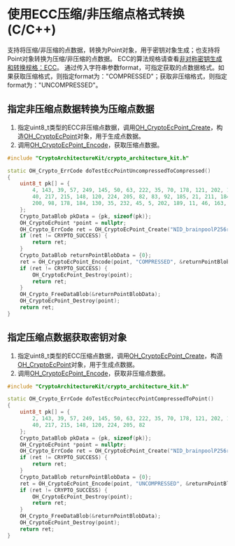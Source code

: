 # 使用ECC压缩/非压缩点格式转换(C/C++)

支持将压缩/非压缩的点数据，转换为Point对象，用于密钥对象生成；也支持将Point对象转换为压缩/非压缩的点数据。
ECC的算法规格请查看[非对称密钥生成和转换规格：ECC](crypto-asym-key-generation-conversion-spec.md#ecc)。
通过传入字符串参数format，可指定获取的点数据格式。如果获取压缩格式，则指定format为："COMPRESSED"；获取非压缩格式，则指定format为："UNCOMPRESSED"。

## 指定非压缩点数据转换为压缩点数据

1. 指定uint8_t类型的ECC非压缩点数据，调用[OH_CryptoEcPoint_Create](../../reference/apis-crypto-architecture-kit/capi-crypto-asym-key-h.md#oh_cryptoecpoint_create)，构造[OH_CryptoEcPoint](../../reference/apis-crypto-architecture-kit/capi-crypto-asym-key-h.md#oh_cryptoecpoint)对象，用于生成点数据。
2. 调用[OH_CryptoEcPoint_Encode](../../reference/apis-crypto-architecture-kit/capi-crypto-asym-key-h.md#oh_cryptoecpoint_encode)，获取压缩点数据。

```C++
#include "CryptoArchitectureKit/crypto_architecture_kit.h"

static OH_Crypto_ErrCode doTestEccPointUncompressedToCompressed()
{
    uint8_t pk[] = {
        4, 143, 39, 57, 249, 145, 50, 63, 222, 35, 70, 178, 121, 202, 154, 21, 146, 129, 75, 76, 63, 8, 195, 157, 111,
        40, 217, 215, 148, 120, 224, 205, 82, 83, 92, 185, 21, 211, 184, 5, 19, 114, 33, 86, 85, 228, 123, 242, 206,
        200, 98, 178, 184, 130, 35, 232, 45, 5, 202, 189, 11, 46, 163, 156, 152
    };
    Crypto_DataBlob pkData = {pk, sizeof(pk)};
    OH_CryptoEcPoint *point = nullptr;
    OH_Crypto_ErrCode ret = OH_CryptoEcPoint_Create("NID_brainpoolP256r1", &pkData, &point);
    if (ret != CRYPTO_SUCCESS) {
        return ret;
    }
    Crypto_DataBlob returnPointBlobData = {0};
    ret = OH_CryptoEcPoint_Encode(point, "COMPRESSED", &returnPointBlobData);
    if (ret != CRYPTO_SUCCESS) {
        OH_CryptoEcPoint_Destroy(point);
        return ret;
    }
    OH_Crypto_FreeDataBlob(&returnPointBlobData);
    OH_CryptoEcPoint_Destroy(point);
    return ret;
}
```

## 指定压缩点数据获取密钥对象

1. 指定uint8_t类型的ECC压缩点数据，调用[OH_CryptoEcPoint_Create](../../reference/apis-crypto-architecture-kit/capi-crypto-asym-key-h.md#oh_cryptoecpoint_create)，构造[OH_CryptoEcPoint](../../reference/apis-crypto-architecture-kit/capi-crypto-asym-key-h.md#oh_cryptoecpoint)对象，用于生成点数据。
2. 调用[OH_CryptoEcPoint_Encode](../../reference/apis-crypto-architecture-kit/capi-crypto-asym-key-h.md#oh_cryptoecpoint_encode)，获取非压缩点数据。

```C++
#include "CryptoArchitectureKit/crypto_architecture_kit.h"

static OH_Crypto_ErrCode doTestEccPointeccPointCompressedToPoint()
{
    uint8_t pk[] = {
        2, 143, 39, 57, 249, 145, 50, 63, 222, 35, 70, 178, 121, 202, 154, 21, 146, 129, 75, 76, 63, 8, 195, 157, 111,
        40, 217, 215, 148, 120, 224, 205, 82
    };
    Crypto_DataBlob pkData = {pk, sizeof(pk)};
    OH_CryptoEcPoint *point = nullptr;
    OH_Crypto_ErrCode ret = OH_CryptoEcPoint_Create("NID_brainpoolP256r1", &pkData, &point);
    if (ret != CRYPTO_SUCCESS) {
        return ret;
    }
    Crypto_DataBlob returnPointBlobData = {0};
    ret = OH_CryptoEcPoint_Encode(point, "UNCOMPRESSED", &returnPointBlobData);
    if (ret != CRYPTO_SUCCESS) {
        OH_CryptoEcPoint_Destroy(point);
        return ret;
    }
    OH_Crypto_FreeDataBlob(&returnPointBlobData);
    OH_CryptoEcPoint_Destroy(point);
    return ret;
}
```